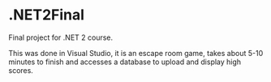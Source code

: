 # .NET2Final
Final project for .NET 2 course.

This was done in Visual Studio, it is an escape room game, takes about 5-10 minutes to finish and accesses a database to upload and display high scores.
